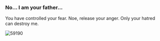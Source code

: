 ### No... I am your father...

You have controlled your fear. Noe, release your anger. Only your hatred can destroy me.

![59190](https://github.com/AlpKemalDonmez/AlpKemalDonmez/assets/150040510/1b506938-cb81-4932-a1a9-4683768faee8)

<!--
**AlpKemalDonmez/AlpKemalDonmez** is a ✨ _special_ ✨ repository because its `README.md` (this file) appears on your GitHub profile.

Here are some ideas to get you started:

- 🔭 I’m currently working on ...
- 🌱 I’m currently learning ...
- 👯 I’m looking to collaborate on ...
- 🤔 I’m looking for help with ...
-  Ask me about ...
- 📫 How to reach me: ...
- 😄 Pronouns: ...
- ⚡ Fun fact: ...
-->
